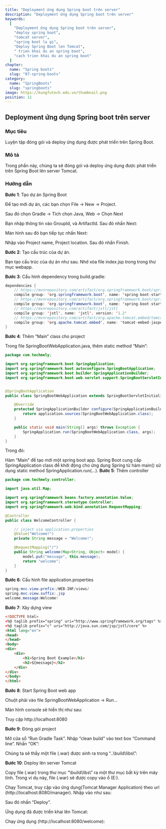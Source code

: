 ```yaml
---
title: "Deployment ứng dụng Spring boot trên server"
description: "Deployment ứng dụng Spring boot trên server"
keywords:
  [
    "Deployment ứng dụng Spring boot trên server",
    "deploy spring boot",
    "tomcat server",
    "spring boot la gi",
    "Deploy Spring Boot len Tomcat",
    " trien khai du an spring boot",
    "cach trien khai du an spring boot"
  ]
chapter:
  name: "Spring boots"
  slug: "07-spring-boots"
category:
  name: "SpringBoots"
  slug: "springboots"
image: https://kungfutech.edu.vn/thumbnail.png
position: 11
---
```

## Deployment ứng dụng Spring boot trên server
### Mục tiêu
Luyện tập đóng gói và deploy ứng dụng được phát triển trên Spring Boot.

### Mô tả
Trong phần này, chúng ta sẽ đóng gói và deploy ứng dụng được phát triển trên Spring Boot lên server Tomcat.

### Hướng dẫn
**Bước 1**: Tạo dự án Spring Boot

Để tạo mới dự án, các bạn chọn File -> New -> Project.

Sau đó chọn Gradle -> Tích chọn Java, Web -> Chọn Next


Bạn nhập thông tin vào GroupId, và ArtifactId. Sau đó nhấn Next:


Màn hình sau đó bạn tiếp tục nhấn Next:


Nhập vào Project name, Project location. Sau đó nhấn Finish.

**Bước 2**: Tạo cấu trúc của dự án.

Bạn tạo cấu trúc của dự án như sau. Nhớ xóa file index.jsp trong trong thư mục webapp.


**Bước 3**: Cấu hình dependency trong build.gradle:
```java
dependencies {
    // https://mvnrepository.com/artifact/org.springframework.boot/spring-boot-starter-web
    compile group: 'org.springframework.boot', name: 'spring-boot-starter-web', version: '2.0.2.RELEASE'
    // https://mvnrepository.com/artifact/org.springframework.boot/spring-boot-starter-tomcat
    compile group: 'org.springframework.boot', name: 'spring-boot-starter-tomcat', version: '2.0.2.RELEASE'
    // https://mvnrepository.com/artifact/jstl/jstl
    compile group: 'jstl', name: 'jstl', version: '1.2'
    // https://mvnrepository.com/artifact/org.apache.tomcat.embed/tomcat-embed-jasper
    compile group: 'org.apache.tomcat.embed', name: 'tomcat-embed-jasper', version: '9.0.8'
}
```
**Bước 4**: Thêm “Main” class cho project

Trong file SpringBootWebApplication.java, thêm static method “Main”:
```java
package com.techmely;

import org.springframework.boot.SpringApplication;
import org.springframework.boot.autoconfigure.SpringBootApplication;
import org.springframework.boot.builder.SpringApplicationBuilder;
import org.springframework.boot.web.servlet.support.SpringBootServletInitializer;


@SpringBootApplication
public class SpringBootWebApplication extends SpringBootServletInitializer {

    @Override
    protected SpringApplicationBuilder configure(SpringApplicationBuilder application) {
        return application.sources(SpringBootWebApplication.class);
    }

    public static void main(String[] args) throws Exception {
        SpringApplication.run(SpringBootWebApplication.class, args);
    }
}
```
Trong đó:

Hàm “Main” để tạo mới một spring boot app. Spring Boot cung cấp SpringApplication class để khởi động cho ứng dụng Spring từ hàm main() sử dụng static method SpringApplication.run(…).
**Bước 5**: Thêm controller
```java
package com.techmely.controller;

import java.util.Map;

import org.springframework.beans.factory.annotation.Value;
import org.springframework.stereotype.Controller;
import org.springframework.web.bind.annotation.RequestMapping;

@Controller
public class WelcomeController {

    // inject via application.properties
    @Value("Welcome!")
    private String message = "Welcome!";

    @RequestMapping("/")
    public String welcome(Map<String, Object> model) {
        model.put("message", this.message);
        return "welcome";
    }
}
```
**Bước 6**: Cấu hình file application.properties
```java
spring.mvc.view.prefix:/WEB-INF/views/
spring.mvc.view.suffix:.jsp
welcome.message:Welcome!
```
**Bước 7**: Xây dựng view
```html
<!DOCTYPE html>
<%@ taglib prefix="spring" uri="http://www.springframework.org/tags" %>
<%@ taglib prefix="c" uri="http://java.sun.com/jsp/jstl/core" %>
<html lang="en">
<head>
</head>
<body>
<div>
    <div>
        <h1>Spring Boot Example</h1>
        <h2>${message}</h2>
    </div>
</div>
</body>
</html>
```
**Bước 8**: Start Spring Boot web app

Chuột phải vào file SpringBootWebApplication -> Run…


Màn hình console sẽ hiển thị như sau:


Truy cập http://localhost:8080


**Bước 9**: Đóng gói project

Mở cửa sổ “Run Gradle Task”. Nhập “clean build” vào text box “Command line”. Nhấn “OK”:


Chúng ta sẽ thấy một file (.war) được sinh ra trong “..\build\libs\”:


**Bước 10**: Deploy lên server Tomcat

Copy file (.war) trong thư mục “\build\libs\” ra một thư mục bất kỳ trên máy tính. Trong ví dụ này, file (.war) sẽ được copy vào ổ (E:\).

Chạy Tomcat, truy cập vào ứng dụng(Tomcat Manager Application) theo url (http://localhost:8080/manager). Nhập vào như sau:


Sau đó nhấn “Deploy”.

Ứng dụng đã được triển khai lên Tomcat:


Chạy ứng dụng (http://localhost:8080/welcome):